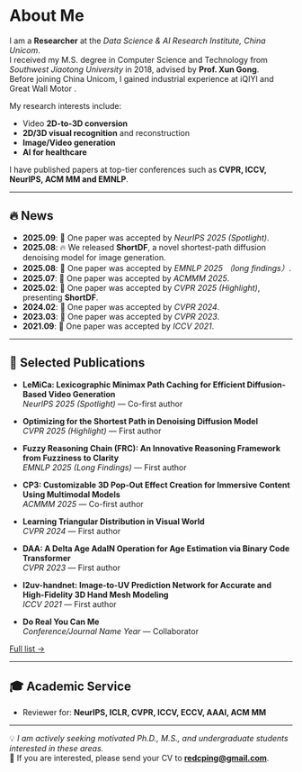 # About Me

I am a **Researcher** at the *Data Science & AI Research Institute, China Unicom*.  
I received my M.S. degree in Computer Science and Technology from *Southwest Jiaotong University* in 2018, advised by **Prof. Xun Gong**.  
Before joining China Unicom, I gained industrial experience at iQIYI and Great Wall Motor .  

My research interests include:  
- Video **2D-to-3D conversion**  
- **2D/3D visual recognition** and reconstruction  
- **Image/Video generation**  
- **AI for healthcare**  

I have published papers at top-tier conferences such as **CVPR, ICCV, NeurIPS, ACM MM and EMNLP**.  

---

## 🔥 News

- **2025.09**: 🎉 One paper was accepted by *NeurIPS 2025 (Spotlight)*.  
- **2025.08**: 🔥 We released **ShortDF**, a novel shortest-path diffusion denoising model for image generation.
- **2025.08**: 🎉 One paper was accepted by *EMNLP 2025 （long findings）*.
- **2025.07**: 🎉 One paper was accepted by *ACMMM 2025*.  
- **2025.02**: 🎉 One paper was accepted by *CVPR 2025 (Highlight)*, presenting **ShortDF**.
- **2024.02**: 🎉 One paper was accepted by *CVPR 2024*.
- **2023.03**: 🎉 One paper was accepted by *CVPR 2023*.
- **2021.09**: 🎉 One paper was accepted by *ICCV 2021*.

---

## 📝 Selected Publications

- **LeMiCa: Lexicographic Minimax Path Caching for Efficient Diffusion-Based Video Generation**  
  *NeurIPS 2025 (Spotlight)* — Co-first author  

- **Optimizing for the Shortest Path in Denoising Diffusion Model**  
  *CVPR 2025 (Highlight)* — First author  

- **Fuzzy Reasoning Chain (FRC): An Innovative Reasoning Framework from Fuzziness to Clarity**  
  *EMNLP 2025 (Long Findings)* — First author  

- **CP3: Customizable 3D Pop-Out Effect Creation for Immersive Content Using Multimodal Models**  
  *ACMMM 2025* — Co-first author  

- **Learning Triangular Distribution in Visual World**  
  *CVPR 2024* — First author  

- **DAA: A Delta Age AdaIN Operation for Age Estimation via Binary Code Transformer**  
  *CVPR 2023* — First author  

- **I2uv-handnet: Image-to-UV Prediction Network for Accurate and High-Fidelity 3D Hand Mesh Modeling**  
  *ICCV 2021* — First author  

- **Do Real You Can Me**  
  *Conference/Journal Name Year* — Collaborator  

[Full list →](#)



---

## 🎓 Academic Service

- Reviewer for: **NeurIPS, ICLR, CVPR, ICCV, ECCV, AAAI, ACM MM**  

---

💡 *I am actively seeking motivated Ph.D., M.S., and undergraduate students interested in these areas.*  
📧 If you are interested, please send your CV to **redcping@gmail.com**.  
